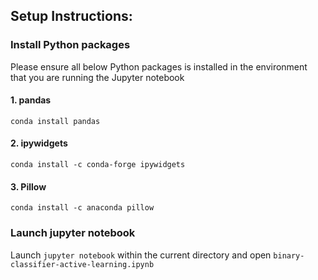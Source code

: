 ## Setup Instructions:

### Install Python packages
Please ensure all below Python packages is installed in the environment that you are running the Jupyter notebook

#### 1. pandas
`conda install pandas`

#### 2. ipywidgets
`conda install -c conda-forge ipywidgets`

#### 3. Pillow
`conda install -c anaconda pillow`


### Launch jupyter notebook

Launch `jupyter notebook` within the current directory and open `binary-classifier-active-learning.ipynb` 

